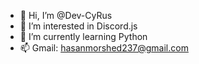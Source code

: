 - 👋 Hi, I’m @Dev-CyRus
- 👀 I’m interested in Discord.js
- 🌱 I’m currently learning Python
- 📫 Gmail: hasanmorshed237@gmail.com

<!---
Dev-CyRus/Dev-CyRus is a ✨ special ✨ repository because its `README.md` (this file) appears on your GitHub profile.
You can click the Preview link to take a look at your changes.
--->
